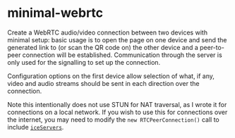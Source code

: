 # minimal-webrtc

Create a WebRTC audio/video connection between two devices with minimal
setup: basic usage is to open the page on one device and send the
generated link to (or scan the QR code on) the other device and a
peer-to-peer connection will be established. Communication through the
server is only used for the signalling to set up the connection.

Configuration options on the first device allow selection of what, if
any, video and audio streams should be sent in each direction over the
connection.

Note this intentionally does not use STUN for NAT traversal, as I wrote
it for connections on a local network. If you wish to use this for
connections over the internet, you may need to modify the
`new RTCPeerConnection()` call to include
[`iceServers`](https://developer.mozilla.org/en-US/docs/Web/API/RTCIceServer).
